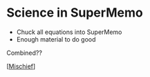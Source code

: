 # Science in SuperMemo
- Chuck all equations into SuperMemo
- Enough material to do good



Combined??

[[Mischief]] 

[//begin]: # "Autogenerated link references for markdown compatibility"
[Mischief]: Mischief "Mischief"
[//end]: # "Autogenerated link references"